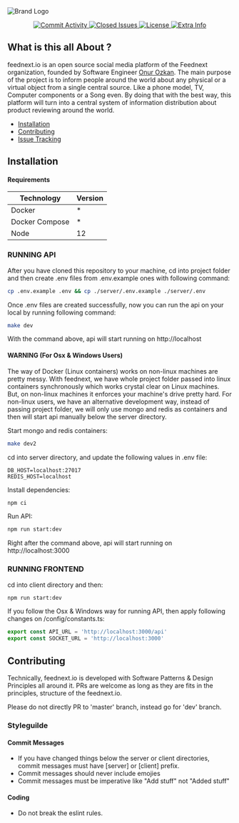 <div>
  <img src="https://raw.githubusercontent.com/feednext/feednext/master/server/public/logo-wide.png" alt="Brand Logo"/>

  <p align="center">
    <a href="https://github.com/feednext/feednext/commits/master">
      <img src="https://img.shields.io/github/commit-activity/m/feednext/feednext?style=flat-square" alt="Commit Activity" />
    <a/>
    <a href="https://github.com/feednext/feednext/issues?q=is%3Aissue+is%3Aclosed">
      <img src="https://img.shields.io/github/issues-closed-raw/feednext/feednext?style=flat-square&colorB=blue" alt="Closed Issues" />
    <a/>
    <a href="https://github.com/feednext/feednext/blob/master/COPYING">
      <img src="https://img.shields.io/github/license/feednext/feednext?style=flat-square&colorB=black" alt="License"/>
    </a>
    <a href="#">
      <img src="https://img.shields.io/badge/PRs-welcome-brightgreen?style=flat-square" alt="Extra Info"/>
    <a/>
  </p>

  ## What is this all About ?
  feednext.io is an open source social media platform of the Feednext organization, founded by Software Engineer [Onur Ozkan](https://github.com/ozkanonur). The main purpose of the project is to inform people around the world about any physical or a virtual object from a single central source. Like a phone model, TV, Computer components or a Song even. By doing that with the best way, this platform will turn into a central system of information distribution about product reviewing around the world.

  - [Installation](https://github.com/feednext/feednext#installation)
  - [Contributing](https://github.com/feednext/feednext#contributing)
  - [Issue Tracking](https://github.com/feednext/feednext/issues)

  ## Installation
  #### Requirements
  | Technology | Version |
  | ------ | ------ |
  | Docker | * |
  | Docker Compose | * |
  | Node | 12 |

  ### RUNNING API
  After you have cloned this repository to your machine, cd into project folder and then create .env files from .env.example ones with following command:

  ```bash
  cp .env.example .env && cp ./server/.env.example ./server/.env
  ```
  Once .env files are created successfully, now you can run the api on your local by running following command:

  ```bash
  make dev
  ```
  With the command above, api will start running on http://localhost

  #### WARNING (For Osx & Windows Users)
  The way of Docker (Linux containers) works on non-linux machines are pretty messy. With feednext, we have whole project folder passed into linux containers synchronously which works crystal clear on Linux machines. But, on non-linux machines it enforces your machine's drive pretty hard. For non-linux users, we have an alternative development way, instead of passing project folder, we will only use mongo and redis as containers and then will start api manually below the server directory.

  Start mongo and redis containers:
  ```bash
  make dev2
  ```
  cd into server directory, and update the following values in .env file:
  ```
  DB_HOST=localhost:27017
  REDIS_HOST=localhost
  ```

  Install dependencies:
  ```bash
  npm ci
  ```

  Run API:
  ```bash
  npm run start:dev
  ```

  Right after the command above, api will start running on http://localhost:3000

  ### RUNNING FRONTEND
  cd into client directory and then:
  ```bash
  npm run start:dev
  ```

  If you follow the Osx & Windows way for running API, then apply following changes on /config/constants.ts:
  ```ts
  export const API_URL = 'http://localhost:3000/api'
  export const SOCKET_URL = 'http://localhost:3000'
  ```

  ## Contributing
  Technically, feednext.io is developed with Software Patterns & Design Principles all around it. PRs are welcome as long as they are fits in the principles, structure of the feednext.io.

  Please do not directly PR to 'master' branch, instead go for 'dev' branch.

  ### Styleguilde
  #### Commit Messages
  - If you have changed things below the server or client directories, commit messages must have [server] or [client] prefix.
  - Commit messages should never include emojies
  - Commit messages must be imperative like "Add stuff" not "Added stuff"

  #### Coding
  - Do not break the eslint rules.

</div>
